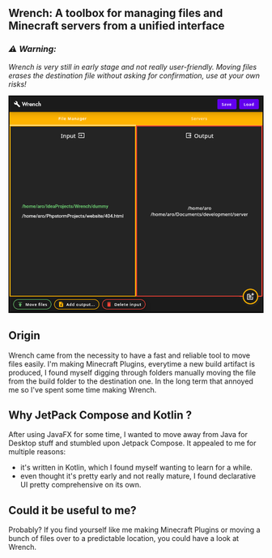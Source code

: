 ## Wrench: A toolbox for managing files and Minecraft servers from a unified interface

### _**⚠ Warning:**_

_Wrench is very still in early stage and not really user-friendly. Moving files erases the destination
file without asking for confirmation, use at your own risks!_

![PICTURE1.png](pictures/PICTURE1.png)

## Origin

Wrench came from the necessity to have a fast and reliable tool to move files easily.
I'm making Minecraft Plugins, everytime a new build artifact is produced, I found myself digging through folders
manually moving the file from the build folder to the destination one. In the long term that annoyed me so I've spent
some time making Wrench.

## Why JetPack Compose and Kotlin ?

After using JavaFX for some time, I wanted to move away from Java for Desktop stuff and stumbled upon Jetpack Compose.
It appealed to me for multiple reasons:

* it's written in Kotlin, which I found myself wanting to learn for a while.
* even thought it's pretty early and not really mature, I found declarative UI pretty comprehensive on its own.

## Could it be useful to me?

Probably? If you find yourself like me making Minecraft Plugins or moving a bunch of files over to a predictable
location, you could have a look at Wrench.